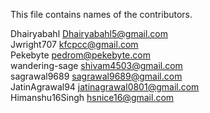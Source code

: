 This file contains names of the contributors.

Dhairyabahl <Dhairyabahl5@gmail.com> <br/>
Jwright707 <kfcpcc@gmail.com> <br/>
Pekebyte <pedrom@pekebyte.com> <br/>
wandering-sage <shivam4503@gmail.com> <br/>
sagrawal9689 <sagrawal9689@gmail.com> <br/>
JatinAgrawal94 <jatinagrawal0801@gmail.com> <br/> 
Himanshu16Singh <hsnice16@gmail.com>
